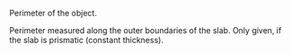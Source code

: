 Perimeter of the object.


<!-- comment -->


Perimeter measured along the outer boundaries of the slab. Only given, if the slab is prismatic (constant thickness).

